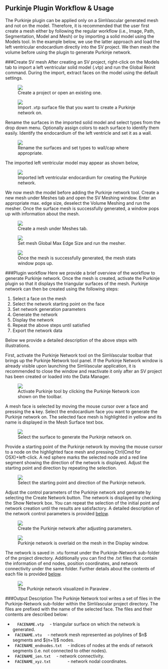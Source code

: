 ## Purkinje Plugin Workflow & Usage

The Purkinje plugin can be applied only on a SimVascular generated mesh and not on the model. Therefore, it is recommended that the user first create a mesh either by following the regular workflow (i.e., Image, Path, Segmentation, Model and Mesh) or by importing a solid model using the Models tool. In the example below, we use the latter approach and load the left ventricular endocardium directly into the SV project. We then mesh the volume before using the plugin to generate Purkinje network.

<!--             Modeling & Meshing               -->

###Create SV mesh
After creating an SV project, right-click on the Models tab to import a left ventricular solid model (.vtp) and run the Global Reinit command. During the import, extract faces on the model using the default settings.

<figure>
    <img class="svImg svImgMd" src="/documentation/simcardio/electrophysiology/images/create-project.png">
    <figcaption class="svCaption" >Create a project or open an existing one.</figcaption>
</figure>

<figure>
    <img class="svImg svImgMd" src="/documentation/simcardio/electrophysiology/images/import-model.png">
    <figcaption class="svCaption" >Import .vtp surface file that you want to create a Purkinje network on.</figcaption>
</figure>

Rename the surfaces in the imported solid model and select types from the drop down menu. Optionally assign colors to each surface to identify them easily. Identify the endocardium of the left ventricle and set it as a wall.

<figure>
    <img class="svImg svImgMd" src="/documentation/simcardio/electrophysiology/images/rename-surfaces.png">
    <figcaption class="svCaption" >Rename the surfaces and set types to wall/cap where appropriate.</figcaption>
</figure>

The imported left ventricular model may appear as shown below,

<figure>
    <img class="svImg svImgMd" src="/documentation/simcardio/electrophysiology/images/imported-renamed-model.png">
    <figcaption class="svCaption" >Imported left ventricular endocardium for creating the Purkinje network.</figcaption>
</figure>

We now mesh the model before adding the Purkinje network tool. Create a new mesh under Meshes tab and open the SV Meshing window. Enter an appropriate max. edge size, deselect the Volume Meshing and run the mesher. Once the surface mesh is successfully generated, a window pops up with information about the mesh.

<figure>
    <img class="svImg svImgMd" src="/documentation/simcardio/electrophysiology/images/create-mesh.png">
    <figcaption class="svCaption" >Create a mesh under Meshes tab.</figcaption>
</figure>

<figure>
    <img class="svImg svImgMd" src="/documentation/simcardio/electrophysiology/images/mesh-params.png">
    <figcaption class="svCaption" >Set mesh Global Max Edge Size and run the mesher.</figcaption>
</figure>

<figure>
    <img class="svImg svImgMd" src="/documentation/simcardio/electrophysiology/images/mesh-stats.png">
    <figcaption class="svCaption" >Once the mesh is successfully generated, the mesh stats window pops up.</figcaption>
</figure>

###Plugin workflow
Here we provide a brief overview of the workflow to generate Purkinje network. Once the mesh is created, activate the Purkinje plugin so that it displays the triangular surfaces of the mesh. Purkinje network can then be created using the following steps:

<ol>
    <li>Select a face on the mesh </li>
    <li>Select the network starting point on the face </li>
    <li>Set network generation parameters</li>
    <li>Generate the network</li>
    <li>Display the network</li>
    <li>Repeat the above steps until satisfied</li>
    <li>Export the network data</li>
</ol>

Below we provide a detailed description of the above steps with illustrations.

First, activate the Purkinje Network tool on the SimVascular toolbar that brings up the Purkinje Network tool panel. If the Purkinje Network window is already visible upon launching the SimVascular application, it is recommended to close the window and reactivate it only after an SV project has been created or loaded into the Data Manager.

<figure>
    <img class="svImg svImgMd" src="/documentation/simcardio/electrophysiology/images/purkinje-tool.png">
    <figcaption class="svCaption" >Activate Purkinje tool by clicking the Purkinje Network icon shown on the toolbar.</figcaption>
</figure>

A mesh face is selected by moving the mouse cursor over a face and pressing the <strong>s</strong> key. Select the endocardium face you want to generate the Purkinje network on. The selected face mesh is highlighted in yellow and its name is displayed in the Mesh Surface text box.

<figure>
    <img class="svImg svImgMd" src="/documentation/simcardio/electrophysiology/images/select-surface.png">
    <figcaption class="svCaption" >Select the surface to generate the Purkinje network on.</figcaption>
</figure>

Provide a starting point of the Purkinje network by moving the mouse cursor to a node on the highlighted face mesh and pressing Ctrl(Cmd for OSX)+left-click. A red sphere marks the selected node and a red line segment showing the direction of the network is displayed. Adjust the starting point and direction by repeating the selection.

<figure>
    <img class="svImg svImgMd" src="/documentation/simcardio/electrophysiology/images/select-point.png">
    <figcaption class="svCaption" >Select the starting point and direction of the Purkinje network.</figcaption>
</figure>

Adjust the control parameters of the Purkinje network and generate by selecting the Create Network button. The network is displayed by checking the Show Network box. You can repeat the selection of the initial point and network creation until the results are satisfactory. A detailed description of the network control parameters is provided <a href="#parameters">below</a>.

<figure>
    <img class="svImg svImgMd" src="/documentation/simcardio/electrophysiology/images/create-network.png">
    <figcaption class="svCaption" >Create the Purkinje network after adjusting parameters.</figcaption>
</figure>

<figure>
    <img class="svImg svImgMd" src="/documentation/simcardio/electrophysiology/images/display-network.png">
    <figcaption class="svCaption" >Purkinje network is overlaid on the mesh in the Display window.</figcaption>
</figure>

The network is saved in .vtu format under the Purkinje-Network sub-folder of the project directory. Additionally you can find the .txt files that contain the information of end nodes, position coordinates, and network connectivity under the same folder. Further details about the contents of each file is provided <a href="#output">below</a>.

<figure>
    <img class="svImg svImgMd" src="/documentation/simcardio/electrophysiology/images/purkinje-paraview.png">
    <figcaption class="svCaption" >The Purkinje network visualized in Paraview .</figcaption>
</figure>

###Output Description
The Purkinje Network tool writes a set of files in the Purkinje-Network sub-folder within the SimVascular project directory. The files are prefixed with the name of the selected face. The files and their contents are described below:

<ul>
    <li> <code> <font color="black"> FACENAME.vtp </font> </code> - triangular surface on which the network is generated. </li>
    <li> <code> <font color="black">FACENAME.vtu </font> </code> - network mesh represented as polylines of $n$ segments and $(n+1)$ nodes.</li>
    <li> <code> <font color="black">FACENAME_endnodes.txt </font> </code> - indices of nodes at the ends of network segments (i.e. not connected to other nodes).</li>
    <li> <code> <font color="black">FACENAME_ien.txt </font> </code> - network connectivity.</li>
    <li> <code> <font color="black">FACENAME_xyz.txt      </font> </code> - network nodal coordinates.</li>
</ul>
